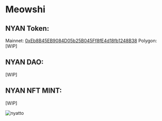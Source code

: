 # Meowshi

## NYAN Token: 
Mainnet: [0xEb8B45EB9084D05b25B045Ff8fE4d18fb1248B38](https://etherscan.io/address/0xeb8b45eb9084d05b25b045ff8fe4d18fb1248b38#code)
Polygon: [WIP]

## NYAN DAO: 
[WIP] 

## NYAN NFT MINT: 
[WIP]

![nyatto](https://pbs.twimg.com/media/E1cBlOqX0AAQVs5?format=jpg&name=900x900)
